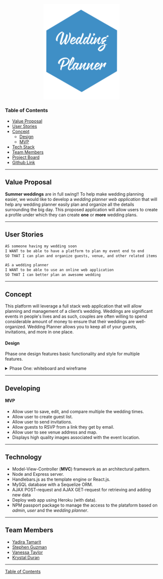   <div align="center">
  <br>
  <img src="assets\imgs\readme\logo.png" alt="wedding planner logo" width="250">
  <br>
  </div>

### Table of Contents

- [Value Proposal](#value-proposal)
- [User Stories](#user-stories)
- [Concept](#concept)
  - [Design](#design)
  - [MVP](#mvp)
- [Tech Stack](#tech-stack)
- [Team Members](#team-members)
- [Project Board](https://github.com/wedding-planner-app/wedding-planner/projects/1)
- [Github Link](https://github.com/wedding-planner-app/wedding-planner)

---

## Value Proposal

**Summer weddings** are in full swing!! To help make wedding planning easier, we would like to develop a _wedding planner web application_ that will help any wedding planner easily plan and organize all the details surrounding the big day. This proposed application will allow users to create a profile under which they can create **one** or **more** wedding plans.

---

## User Stories

```
AS someone having my wedding soon
I WANT to be able to have a platform to plan my event end to end
SO THAT I can plan and organize guests, venue, and other related items
```

```
AS a wedding planner
I WANT to be able to use an online web application
SO THAT I can better plan an awesome wedding
```

---

## Concept

This platform will leverage a full stack web application that will allow planning and management of a client’s wedding. Weddings are significant events in people's lives and as such, couples are often willing to spend considerable amount of money to ensure that their weddings are well-organized. Wedding Planner allows you to keep all of your guests, invitations, and more in one place.

#### Design

Phase one design features basic functionality and style for multiple features.

<details>
<summary>Phase One: whiteboard and wireframe </summary>
<img src="assets\imgs\readme\wireframe1.png">
</details>

---

## Developing

#### MVP

- Allow user to save, edit, and compare multiple the wedding times.
- Allow user to create guest list.
- Allow user to send invitations.
- Allow guests to RSVP from a link they get by email.
- Allow user to see venue address and map.
- Displays high quality images associated with the event location.

---

## Technology

- Model-View-Controller (**MVC**) framework as an architectural pattern.
- Node and Express server.
- Handlebars.js as the template engine or React.js.
- MySQL database with a Sequelize ORM.
- AJAX POST-request and AJAX GET-request for retrieving and adding new data
- Deploy web app using Heroku (with data).
- NPM passport package to manage the access to the plataform based on _admin_, _user_ and the _wedding planner_.

---

## Team Members

- [Yadira Tamarit](https://github.com/ystamaritq)
- [Stephen Guzman](https://github.com/steveo9219)
- [Vanessa Taylor](https://github.com/vantaylo)
- [Krystal Duran](https://github.com/KEDuran)

---

[Table of Contents](#table-of-contents)
